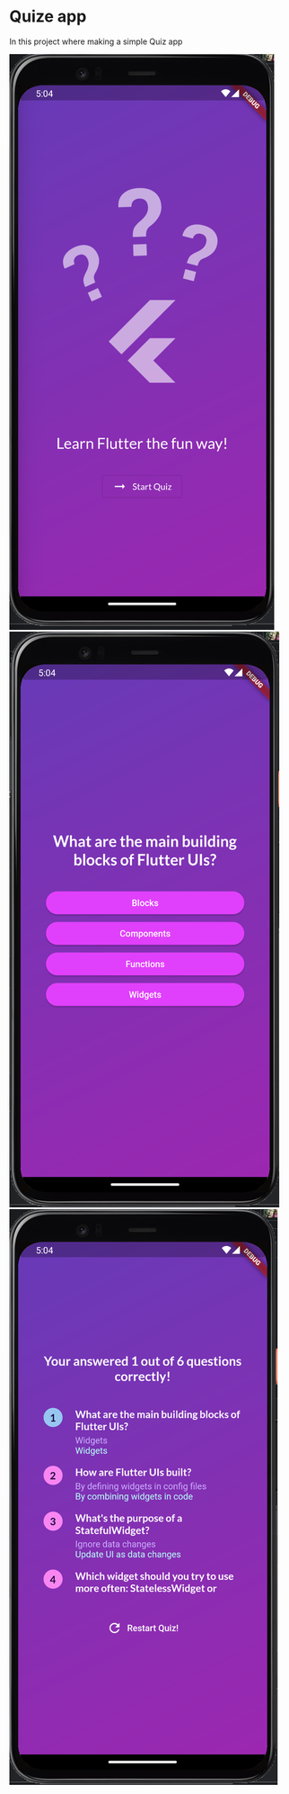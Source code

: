 # Quize app

In this project where making a simple Quiz app

![alt text](https://github.com/wilcologgerTopicus/flutter-excercise/blob/main/flutter_basic_two/assets/images/foto_01.png?raw=true)
![alt text](https://github.com/wilcologgerTopicus/flutter-excercise/blob/main/flutter_basic_two/assets/images/foto_02.png?raw=true)
![alt text](https://github.com/wilcologgerTopicus/flutter-excercise/blob/main/flutter_basic_two/assets/images/foto_03.png?raw=true)